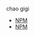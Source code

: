 chao gigi

- [NPM](https://docs.npmmmmjs.com/getting-started/what-is-npm)
- [NPM](https://nodejs.org/api/paths.html)